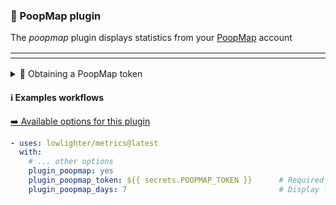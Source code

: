 ### 💩 PoopMap plugin

The *poopmap* plugin displays statistics from your [PoopMap](https://poopmap.net) account

<table>
  <td align="center">
    <img src="">
    <img width="900" height="1" alt="">
  </td>
</table>

<details>
  <summary>💬 Obtaining a PoopMap token</summary>

First, install the PoopMap app ([iOS](https://itunes.apple.com/us/app/poop-map/id1303269455?mt=8)/[Android](https://play.google.com/store/apps/details?id=net.poopmap)) and create an account.

Navigate to your profile in the app

<div align="center">
  <img src="https://user-images.githubusercontent.com/45036977/143533812-c2776bcc-1fda-441e-bc96-cf21d4c69ca1.jpg" width="150" />
</div>

Tap "Share Profile" in the top right

<div align="center">
  <img src="https://user-images.githubusercontent.com/45036977/143533849-b7e03b4d-2903-4339-bbb7-e1fc0ea9724e.jpg" width="150" />
</div>

Tap "Copy to Clipboard" the copy the link to your clipboard

<div align="center">
  <img src="https://user-images.githubusercontent.com/45036977/143533856-f4a9fc0d-7bde-48c2-b579-e8ee91804d78.jpg" width="150" />
</div>

You should have something like `Haha, check out the places I've pooped on Poop Map https://api.poopmap.net/map?token=xxxxxxxxxx` copied.

Extract the `token` query paramater from the link

You now have your PoopMap token! This token will not expire and it can only access public details.
</details>

#### ℹ️ Examples workflows

[➡️ Available options for this plugin](metadata.yml)

```yaml
- uses: lowlighter/metrics@latest
  with:
    # ... other options
    plugin_poopmap: yes
    plugin_poopmap_token: ${{ secrets.POOPMAP_TOKEN }}      # Required
    plugin_poopmap_days: 7                                  # Display last week stats
```
